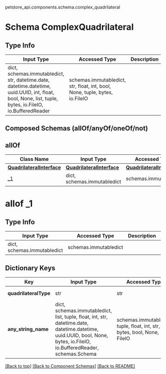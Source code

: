 petstore_api.components.schema.complex_quadrilateral
# Schema ComplexQuadrilateral

## Type Info
Input Type | Accessed Type | Description | Notes
------------ | ------------- | ------------- | -------------
dict, schemas.immutabledict, str, datetime.date, datetime.datetime, uuid.UUID, int, float, bool, None, list, tuple, bytes, io.FileIO, io.BufferedReader | schemas.immutabledict, str, float, int, bool, None, tuple, bytes, io.FileIO |  |

## Composed Schemas (allOf/anyOf/oneOf/not)
## allOf
Class Name | Input Type | Accessed Type | Description | Notes
------------- | ------------- | ------------- | ------------- | -------------
[**QuadrilateralInterface**](quadrilateral_interface.md) | [**QuadrilateralInterface**](quadrilateral_interface.md) | [**QuadrilateralInterface**](quadrilateral_interface.md) |  |
[_1](#allof-_1) | dict, schemas.immutabledict | schemas.immutabledict |  |

# allof _1

## Type Info
Input Type | Accessed Type | Description | Notes
------------ | ------------- | ------------- | -------------
dict, schemas.immutabledict | schemas.immutabledict |  |

## Dictionary Keys
Key | Input Type | Accessed Type | Description | Notes
------------ | ------------- | ------------- | ------------- | -------------
**quadrilateralType** | str | str |  | [optional] must be one of ["ComplexQuadrilateral"]
**any_string_name** | dict, schemas.immutabledict, list, tuple, float, int, str, datetime.date, datetime.datetime, uuid.UUID, bool, None, bytes, io.FileIO, io.BufferedReader, schemas.Schema | schemas.immutabledict, tuple, float, int, str, bytes, bool, None, FileIO | any string name can be used but the value must be the correct type | [optional]

[[Back to top]](#top) [[Back to Component Schemas]](../../../README.md#Component-Schemas) [[Back to README]](../../../README.md)
